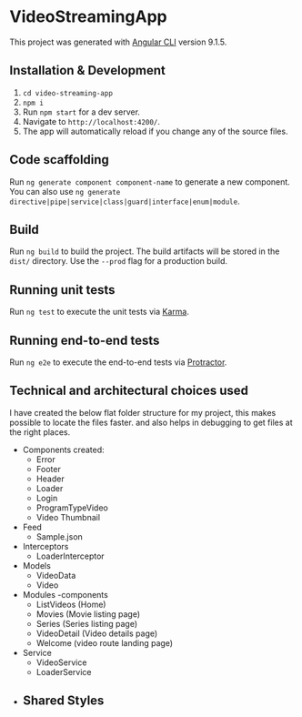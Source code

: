 # VideoStreamingApp

This project was generated with [Angular CLI](https://github.com/angular/angular-cli) version 9.1.5.

## Installation & Development
1. `cd video-streaming-app`  
2. `npm i`  
3. Run `npm start` for a dev server. 
4. Navigate to `http://localhost:4200/`. 
5. The app will automatically reload if you change any of the source files.

## Code scaffolding

Run `ng generate component component-name` to generate a new component. You can also use `ng generate directive|pipe|service|class|guard|interface|enum|module`.

## Build

Run `ng build` to build the project. The build artifacts will be stored in the `dist/` directory. Use the `--prod` flag for a production build.

## Running unit tests

Run `ng test` to execute the unit tests via [Karma](https://karma-runner.github.io).

## Running end-to-end tests

Run `ng e2e` to execute the end-to-end tests via [Protractor](http://www.protractortest.org/).

## Technical and architectural choices used 

I have created the below flat folder structure for my project, this makes possible to locate the files faster. and also helps in debugging to get files at the right places.

- Components created:
   - Error
   - Footer
   - Header
   - Loader
   - Login
   - ProgramTypeVideo
   - Video Thumbnail
- Feed
   - Sample.json
- Interceptors
   - LoaderInterceptor
- Models
   - VideoData
   - Video
- Modules
  -components
    - ListVideos (Home)
    - Movies (Movie listing page)
    - Series (Series listing page)  
    - VideoDetail (Video details page)
    - Welcome (video route landing page) 
- Service
   - VideoService
   - LoaderService
- Shared Styles 
  -
   
